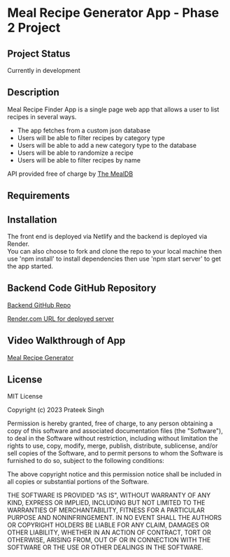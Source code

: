 
# Meal Recipe Generator App - Phase 2 Project

## Project Status

<p>Currently in development</p>

## Description
<p>Meal Recipe Finder App is a single page web app that allows a user to list recipes in several ways.<br>
<ul>
    <li>The app fetches from a custom json database</li>
    <li>Users will be able to filter recipes by category type</li>
    <li>Users will be able to add a new category type to the database</li>
    <li>Users will be able to randomize a recipe</li>
    <li>Users will be able to filter recipes by name</li>
</ul>
<p>API provided free of charge by <a href = "https://www.themealdb.com">The MealDB</a></p>

## Requirements



## Installation

<p>The front end is deployed via Netlify and the backend is deployed via Render.<br>
You can also choose to fork and clone the repo to your local machine then use 'npm install' to install dependencies then use 'npm start server' to get the app started.</p>

## Backend Code GitHub Repository
[Backend GitHub Repo](https://github.com/teeksingh/flatiron-phase2-json-server-template)


[Render.com URL for deployed server](https://flatiron-phase2-project.onrender.com/)

## Video Walkthrough of App

[Meal Recipe Generator]()

## License
<p>MIT License

Copyright (c) 2023 Prateek Singh

Permission is hereby granted, free of charge, to any person obtaining a copy
of this software and associated documentation files (the "Software"), to deal
in the Software without restriction, including without limitation the rights
to use, copy, modify, merge, publish, distribute, sublicense, and/or sell
copies of the Software, and to permit persons to whom the Software is
furnished to do so, subject to the following conditions:

The above copyright notice and this permission notice shall be included in all
copies or substantial portions of the Software.

THE SOFTWARE IS PROVIDED "AS IS", WITHOUT WARRANTY OF ANY KIND, EXPRESS OR
IMPLIED, INCLUDING BUT NOT LIMITED TO THE WARRANTIES OF MERCHANTABILITY,
FITNESS FOR A PARTICULAR PURPOSE AND NONINFRINGEMENT. IN NO EVENT SHALL THE
AUTHORS OR COPYRIGHT HOLDERS BE LIABLE FOR ANY CLAIM, DAMAGES OR OTHER
LIABILITY, WHETHER IN AN ACTION OF CONTRACT, TORT OR OTHERWISE, ARISING FROM,
OUT OF OR IN CONNECTION WITH THE SOFTWARE OR THE USE OR OTHER DEALINGS IN THE
SOFTWARE.</p>


